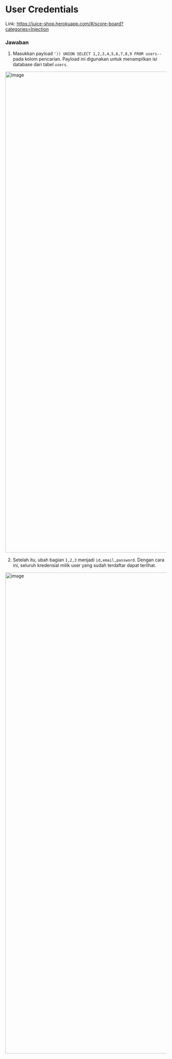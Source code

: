 # User Credentials

Link: https://juice-shop.herokuapp.com/#/score-board?categories=Injection

### Jawaban

1. Masukkan payload `')) UNION SELECT 1,2,3,4,5,6,7,8,9 FROM users--` pada kolom pencarian. Payload ini digunakan untuk menampilkan isi database dari tabel `users`.
<img width="1500" alt="image" src="https://github.com/user-attachments/assets/54b0d8b3-9032-4266-bac5-7d4438e97de2" />

2. Setelah itu, ubah bagian `1,2,3` menjadi `id,email,password`. Dengan cara ini, seluruh kredensial milik user yang sudah terdaftar dapat terlihat.
<img width="1500" alt="image" src="https://github.com/user-attachments/assets/0d75d39f-c534-4cbf-9428-e3aba1e9d956" />